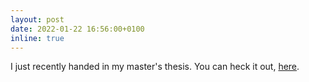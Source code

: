 ```yaml
---
layout: post
date: 2022-01-22 16:56:00+0100
inline: true
---
```


I just recently handed in my master's thesis. You can heck it out, <a href="assets/pdf/Masters_Thesis_Lucas_Lange.pdf" target="_blank">here</a>.
